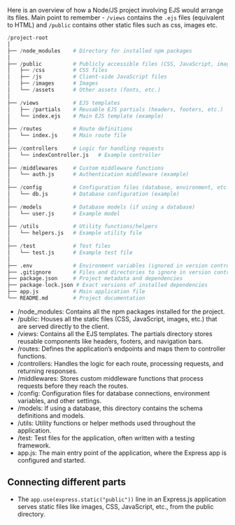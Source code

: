 Here is an overview of how a Node/JS project involving EJS would arrange its files. Main point to remember - `/views` contains the `.ejs` files (equivalent to HTML) and `/public` contains other static files such as css, images etc.

```python
/project-root
│
├── /node_modules    # Directory for installed npm packages
│
├── /public          # Publicly accessible files (CSS, JavaScript, images)
│   ├── /css         # CSS files
│   ├── /js          # Client-side JavaScript files
│   ├── /images      # Images
│   └── /assets      # Other assets (fonts, etc.)
│
├── /views           # EJS templates
│   ├── /partials    # Reusable EJS partials (headers, footers, etc.)
│   └── index.ejs    # Main EJS template (example)
│
├── /routes          # Route definitions
│   └── index.js     # Main route file
│
├── /controllers     # Logic for handling requests
│   └── indexController.js   # Example controller
│
├── /middlewares     # Custom middleware functions
│   └── auth.js      # Authentication middleware (example)
│
├── /config          # Configuration files (database, environment, etc.)
│   └── db.js        # Database configuration (example)
│
├── /models          # Database models (if using a database)
│   └── user.js      # Example model
│
├── /utils           # Utility functions/helpers
│   └── helpers.js   # Example utility file
│
├── /test            # Test files
│   └── test.js      # Example test file
│
├── .env             # Environment variables (ignored in version control)
├── .gitignore       # Files and directories to ignore in version control
├── package.json     # Project metadata and dependencies
├── package-lock.json # Exact versions of installed dependencies
├── app.js           # Main application file
└── README.md        # Project documentation

```

- /node_modules: Contains all the npm packages installed for the project.
- /public: Houses all the static files (CSS, JavaScript, images, etc.) that are served directly to the client.
-	/views: Contains all the EJS templates. The partials directory stores reusable components like headers, footers, and navigation bars.
- /routes: Defines the application’s endpoints and maps them to controller functions.
-  /controllers: Handles the logic for each route, processing requests, and returning responses.
- /middlewares: Stores custom middleware functions that process requests before they reach the routes.
- /config: Configuration files for database connections, environment variables, and other settings.
- /models: If using a database, this directory contains the schema definitions and models.
- /utils: Utility functions or helper methods used throughout the application.
- /test: Test files for the application, often written with a testing framework.
- app.js: The main entry point of the application, where the Express app is configured and started.

## Connecting different parts

- The `app.use(express.static("public"))` line in an Express.js application serves static files like images, CSS, JavaScript, etc., from the public directory.